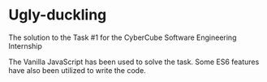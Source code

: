 # Ugly-duckling
The solution to the Task #1 for the CyberCube Software Engineering Internship

The Vanilla JavaScript has been used to solve the task. Some ES6 features have also been utilized to write the code. 
